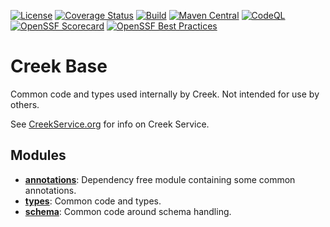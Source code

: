 [![License](https://img.shields.io/badge/License-Apache%202.0-blue.svg)](https://opensource.org/licenses/Apache-2.0)
[![Coverage Status](https://coveralls.io/repos/github/creek-service/creek-base/badge.svg?branch=main)](https://coveralls.io/github/creek-service/creek-base?branch=main)
[![Build](https://github.com/creek-service/creek-base/actions/workflows/build.yml/badge.svg)](https://github.com/creek-service/creek-base/actions/workflows/build.yml)
[![Maven Central](https://img.shields.io/maven-central/v/org.creekservice/creek-base-type.svg)](https://central.sonatype.dev/search?q=creek-base-*)
[![CodeQL](https://github.com/creek-service/creek-base/actions/workflows/codeql.yml/badge.svg)](https://github.com/creek-service/creek-base/actions/workflows/codeql.yml)
[![OpenSSF Scorecard](https://api.securityscorecards.dev/projects/github.com/creek-service/creek-base/badge)](https://api.securityscorecards.dev/projects/github.com/creek-service/creek-base)
[![OpenSSF Best Practices](https://bestpractices.coreinfrastructure.org/projects/6899/badge)](https://bestpractices.coreinfrastructure.org/projects/6899)

# Creek Base

Common code and types used internally by Creek.
Not intended for use by others.

See [CreekService.org](https://www.creekservice.org) for info on Creek Service. 

## Modules

* **[annotations](annotation)**: Dependency free module containing some common annotations.
* **[types](type)**: Common code and types.
* **[schema](schema)**: Common code around schema handling.

